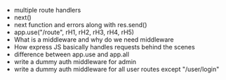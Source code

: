 - multiple route handlers
- next()
- next function and errors along with res.send()
- app.use("/route", rH1, rH2, rH3, rH4, rH5)
- What is a middleware and why do we need middleware
- How express JS basically handles requests behind the scenes
- difference between app.use and app.all
- write a dummy auth middleware for admin
- write a dummy auth middleware for all user routes except "/user/login"